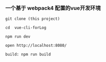 ### 一个基于 webpack4 配置的vue开发环境 ###
    git clone (this project)
    
    cd  vue-cli-forLog
    
    npm run dev
    
    open http://localhost:8080/
    
    build: npm run build
